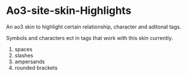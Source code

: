 # Ao3-site-skin-Highlights
An ao3 skin to highlight certain relationship, character and aditonal tags.

Symbols and characters ect in tags that work with this skin currently.

1. spaces
2. slashes
3. ampersands 
4. rounded brackets



